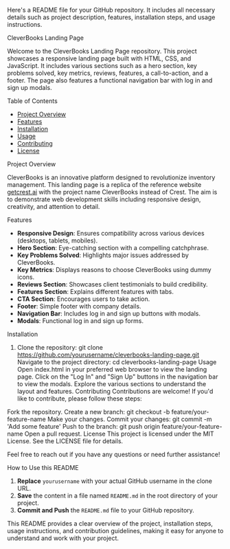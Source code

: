 Here's a README file for your GitHub repository. It includes all necessary details such as project description, features, installation steps, and usage instructions.

 CleverBooks Landing Page

Welcome to the CleverBooks Landing Page repository. This project showcases a responsive landing page built with HTML, CSS, and JavaScript. It includes various sections such as a hero section, key problems solved, key metrics, reviews, features, a call-to-action, and a footer. The page also features a functional navigation bar with log in and sign up modals.

 Table of Contents

- [Project Overview](#project-overview)
- [Features](#features)
- [Installation](#installation)
- [Usage](#usage)
- [Contributing](#contributing)
- [License](#license)

 Project Overview

CleverBooks is an innovative platform designed to revolutionize inventory management. This landing page is a replica of the reference website [getcrest.ai](https://www.getcrest.ai/) with the project name CleverBooks instead of Crest. The aim is to demonstrate web development skills including responsive design, creativity, and attention to detail.

 Features

- **Responsive Design**: Ensures compatibility across various devices (desktops, tablets, mobiles).
- **Hero Section**: Eye-catching section with a compelling catchphrase.
- **Key Problems Solved**: Highlights major issues addressed by CleverBooks.
- **Key Metrics**: Displays reasons to choose CleverBooks using dummy icons.
- **Reviews Section**: Showcases client testimonials to build credibility.
- **Features Section**: Explains different features with tabs.
- **CTA Section**: Encourages users to take action.
- **Footer**: Simple footer with company details.
- **Navigation Bar**: Includes log in and sign up buttons with modals.
- **Modals**: Functional log in and sign up forms.

 Installation

1. Clone the repository:
   git clone https://github.com/yourusername/cleverbooks-landing-page.git
Navigate to the project directory:
cd cleverbooks-landing-page
Usage
Open index.html in your preferred web browser to view the landing page.
Click on the "Log In" and "Sign Up" buttons in the navigation bar to view the modals.
Explore the various sections to understand the layout and features.
Contributing
Contributions are welcome! If you'd like to contribute, please follow these steps:

Fork the repository.
Create a new branch:
git checkout -b feature/your-feature-name
Make your changes.
Commit your changes:
git commit -m 'Add some feature'
Push to the branch:
git push origin feature/your-feature-name
Open a pull request.
License
This project is licensed under the MIT License. See the LICENSE file for details.

Feel free to reach out if you have any questions or need further assistance!

How to Use this README

1. **Replace** `yourusername` with your actual GitHub username in the clone URL.
2. **Save** the content in a file named `README.md` in the root directory of your project.
3. **Commit and Push** the `README.md` file to your GitHub repository.

This README provides a clear overview of the project, installation steps, usage instructions, and contribution guidelines, making it easy for anyone to understand and work with your project.








